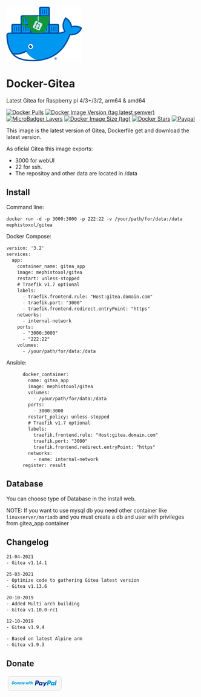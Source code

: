 ![Docker-Gitea](https://raw.githubusercontent.com/MephistoXoL/Docker-Gitea/master/Docker-Gitea.png)

# Docker-Gitea 
Latest Gitea for Raspberry pi 4/3+/3/2, arm64 & amd64


[![Docker Pulls](https://img.shields.io/docker/pulls/mephistoxol/gitea?logo=docker)](https://hub.docker.com/r/mephistoxol/gitea)
[![Docker Image Version (tag latest semver)](https://img.shields.io/docker/v/mephistoxol/gitea/latest?logo=linux&logoColor=white)](https://hub.docker.com/r/mephistoxol/gitea)
[![MicroBadger Layers](https://img.shields.io/microbadger/layers/mephistoxol/gitea/latest)](https://hub.docker.com/r/mephistoxol/gitea)
[![Docker Image Size (tag)](https://img.shields.io/docker/image-size/mephistoxol/gitea/latest)](https://hub.docker.com/r/mephistoxol/gitea)
[![Docker Stars](https://img.shields.io/docker/stars/mephistoxol/gitea)](https://hub.docker.com/r/mephistoxol/gitea)
[![Paypal](https://img.shields.io/badge/paypal-donate-orange?logo=paypal)](https://www.paypal.me/mephistoxol)

This image is the latest version of Gitea, Dockerfile get and download the latest version.

As oficial Gitea this image exports:
- 3000 for webUI
- 22 for ssh.
- The repositoy and other data are located in /data

## Install
Command line:
```
docker run -d -p 3000:3000 -p 222:22 -v /your/path/for/data:/data mephistoxol/gitea
```

Docker Compose:
```
version: '3.2'
services:
  app:
    container_name: gitea_app
    image: mephistoxol/gitea
    restart: unless-stopped
    # Traefik v1.7 optional
    labels:
      - traefik.frontend.rule: "Host:gitea.domain.com"
      - traefik.port: "3000"
      - traefik.frontend.redirect.entryPoint: "https"    
    networks:      
      - internal-network
    ports:
      - "3000:3000"
      - "222:22"
    volumes:
      - /your/path/for/data:/data
```

Ansible:
```
      docker_container:
        name: gitea_app
        image: mephistoxol/gitea
        volumes:
          - /your/path/for/data:/data
        ports:
          - 3000:3000
        restart_policy: unless-stopped
        # Traefik v1.7 optional
        labels:
          traefik.frontend.rule: "Host:gitea.domain.com"
          traefik.port: "3000"
          traefik.frontend.redirect.entryPoint: "https"
        networks:
          - name: internal-network
      register: result
```

## Database
You can choose type of Database in the install web.

NOTE: If you want to use mysql db you need other container like ```linuxserver/mariadb``` and you must create a db and user with privileges from gitea_app container 

## Changelog
```
21-04-2021
- Gitea v1.14.1
```
```
25-03-2021
- Optimize code to gathering Gitea latest version
- Gitea v1.13.6
```
```
20-10-2019
- Added Multi arch building
- Gitea v1.10.0-rc1
```
```
12-10-2019
- Gitea v1.9.4
```
```
- Based on latest Alpine arm
- Gitea v1.9.3
```

## Donate
[![Paypal](https://raw.githubusercontent.com/MephistoXoL/Things/master/paypal.png)](https://www.paypal.me/mephistoxol)
